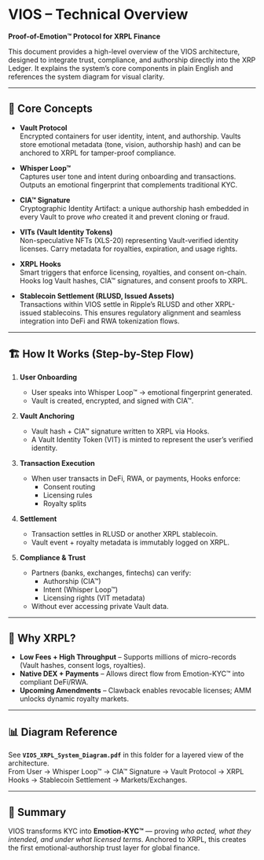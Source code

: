 # VIOS – Technical Overview  
**Proof-of-Emotion™ Protocol for XRPL Finance**  

This document provides a high-level overview of the VIOS architecture, designed to integrate trust, compliance, and authorship directly into the XRP Ledger. It explains the system’s core components in plain English and references the system diagram for visual clarity.  

---

## 🔑 Core Concepts  

- **Vault Protocol**  
  Encrypted containers for user identity, intent, and authorship. Vaults store emotional metadata (tone, vision, authorship hash) and can be anchored to XRPL for tamper-proof compliance.  

- **Whisper Loop™**  
  Captures user tone and intent during onboarding and transactions. Outputs an emotional fingerprint that complements traditional KYC.  

- **CIA™ Signature**  
  Cryptographic Identity Artifact: a unique authorship hash embedded in every Vault to prove *who* created it and prevent cloning or fraud.  

- **VITs (Vault Identity Tokens)**  
  Non-speculative NFTs (XLS-20) representing Vault-verified identity licenses. Carry metadata for royalties, expiration, and usage rights.  

- **XRPL Hooks**  
  Smart triggers that enforce licensing, royalties, and consent on-chain. Hooks log Vault hashes, CIA™ signatures, and consent proofs to XRPL.  

- **Stablecoin Settlement (RLUSD, Issued Assets)**  
  Transactions within VIOS settle in Ripple’s RLUSD and other XRPL-issued stablecoins. This ensures regulatory alignment and seamless integration into DeFi and RWA tokenization flows.  

---

## 🏗️ How It Works (Step-by-Step Flow)  

1. **User Onboarding**  
   - User speaks into Whisper Loop™ → emotional fingerprint generated.  
   - Vault is created, encrypted, and signed with CIA™.  

2. **Vault Anchoring**  
   - Vault hash + CIA™ signature written to XRPL via Hooks.  
   - A Vault Identity Token (VIT) is minted to represent the user’s verified identity.  

3. **Transaction Execution**  
   - When user transacts in DeFi, RWA, or payments, Hooks enforce:  
     - Consent routing  
     - Licensing rules  
     - Royalty splits  

4. **Settlement**  
   - Transaction settles in RLUSD or another XRPL stablecoin.  
   - Vault event + royalty metadata is immutably logged on XRPL.  

5. **Compliance & Trust**  
   - Partners (banks, exchanges, fintechs) can verify:  
     - Authorship (CIA™)  
     - Intent (Whisper Loop™)  
     - Licensing rights (VIT metadata)  
   - Without ever accessing private Vault data.  

---

## 🎯 Why XRPL?  

- **Low Fees + High Throughput** – Supports millions of micro-records (Vault hashes, consent logs, royalties).  
- **Native DEX + Payments** – Allows direct flow from Emotion-KYC™ into compliant DeFi/RWA.  
- **Upcoming Amendments** – Clawback enables revocable licenses; AMM unlocks dynamic royalty markets.  

---

## 📊 Diagram Reference  

See **`VIOS_XRPL_System_Diagram.pdf`** in this folder for a layered view of the architecture.  
From User → Whisper Loop™ → CIA™ Signature → Vault Protocol → XRPL Hooks → Stablecoin Settlement → Markets/Exchanges.  

---

## 📌 Summary  

VIOS transforms KYC into **Emotion-KYC™** — proving *who acted, what they intended, and under what licensed terms*. Anchored to XRPL, this creates the first emotional-authorship trust layer for global finance.  
